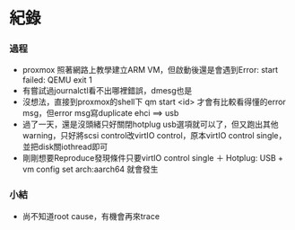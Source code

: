 # 紀錄

### 過程
- proxmox 照著網路上教學建立ARM VM，但啟動後還是會遇到Error: start failed: QEMU exit 1 
- 有嘗試過journalctl看不出哪裡錯誤，dmesg也是 
- 沒想法，直接到proxmox的shell下 qm start \<id\> 才會有比較看得懂的error msg，但error msg寫duplicate ehci ==> usb
- 過了一天，還是沒頭緒只好關閉hotplug usb選項就可以了，但又跑出其他warning，只好將scsi control改virtIO control，原本virtIO control single，並把disk關iothread即可
- 剛剛想要Reproduce發現條件只要virtIO control single ＋ Hotplug: USB + vm config set arch:aarch64 就會發生

### 小結
- 尚不知道root cause，有機會再來trace
